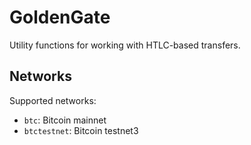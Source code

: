 # GoldenGate

Utility functions for working with HTLC-based transfers.

## Networks

Supported networks:

- `btc`: Bitcoin mainnet
- `btctestnet`: Bitcoin testnet3
